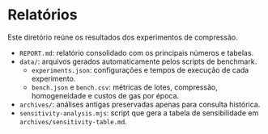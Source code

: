 # Relatórios

Este diretório reúne os resultados dos experimentos de compressão.

- `REPORT.md`: relatório consolidado com os principais números e tabelas.
- `data/`: arquivos gerados automaticamente pelos scripts de benchmark.
  - `experiments.json`: configurações e tempos de execução de cada experimento.
  - `bench.json` e `bench.csv`: métricas de lotes, compressão, homogeneidade e custos de gas por época.
- `archives/`: análises antigas preservadas apenas para consulta histórica.
- `sensitivity-analysis.mjs`: script que gera a tabela de sensibilidade em `archives/sensitivity-table.md`.

